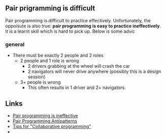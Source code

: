 ## Pair prigramming is difficult 
Pair programming is difficult to practice effectively. Unfortunately, the oppoisute is also true: **pair programming is easy to practice ineffectively**. It is a learnt skill which is hard to pick up. Below is some advic
### general 
- There must be exactly 2 people and 2 roles 
	- 2 people and 1 role is wrong 
		- 2 drivers grabbing at the wheel will crash the car 
		- 2 navigators will never drive anywhere (possibly this is a design session)
	- 3+ people is wrong 
		- This often results in 1 driver and 2+ navigators. 
## Links
- [Pair programming is ineffective](https://matt-rickard.com/against-pair-programming/)
- [Pair Programming Antipatterns](https://tuple.app/pair-programming-guide/antipatterns)
- [Tips for "Collaborative programming"](https://vtorosyan.github.io/collaborative-programming/)
- 